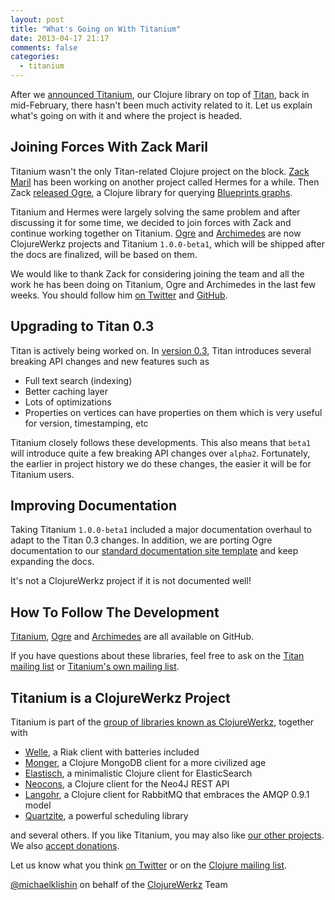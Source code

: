 ```yaml
---
layout: post
title: "What's Going on With Titanium"
date: 2013-04-17 21:17
comments: false
categories: 
  - titanium
---
```


After we [announced Titanium](http://blog.clojurewerkz.org/blog/2013/02/11/introducing-titanium/), our Clojure library on top of [Titan](http://titan.thinkaurelius.com), back in mid-February, there hasn't been
much activity related to it. Let us explain what's going on with it and where the project is headed.


## Joining Forces With Zack Maril

Titanium wasn't the only Titan-related Clojure project on the block. [Zack Maril](http://twitter.com/zackmaril) has been working on another project called
Hermes for a while. Then Zack [released Ogre](https://groups.google.com/forum/?fromgroups#!searchin/gremlin-users/Ogre/gremlin-users/Del9DasqBcE/5uQEYXdLPc0J), a Clojure library for querying [Blueprints graphs](http://tinkerpop.com).

Titanium and Hermes were largely solving the same problem and after
discussing it for some time, we decided to join forces with Zack and
continue working together on
Titanium. [Ogre](http://ogre.clojurewerkz.org) and
[Archimedes](https://github.com/clojurewerkz/archimedes) are now
ClojureWerkz projects and Titanium `1.0.0-beta1`, which will be
shipped after the docs are finalized, will be based on them.

We would like to thank Zack for considering joining the team and all the work he has been doing on Titanium, Ogre and
Archimedes in the last few weeks. You should follow him [on Twitter](http://twitter.com/zackmaril) and [GitHub](http://github.com/zmaril).


## Upgrading to Titan 0.3

Titan is actively being worked on. In [version 0.3](https://groups.google.com/forum/#!topic/aureliusgraphs/vlRg0ey735g), Titan introduces several breaking API changes and new features
such as

 * Full text search (indexing)
 * Better caching layer
 * Lots of optimizations
 * Properties on vertices can have properties on them which is very useful for version, timestamping, etc

Titanium closely follows these developments. This also means that
`beta1` will introduce quite a few breaking API changes over `alpha2`. Fortunately, the earlier in project
history we do these changes, the easier it will be for Titanium users.


## Improving Documentation

Taking Titanium `1.0.0-beta1` included a major documentation overhaul to adapt to the Titan 0.3 changes. In addition,
we are porting Ogre documentation to our [standard documentation site template](https://github.com/clojurewerkz/docslate) and keep expanding the docs.

It's not a ClojureWerkz project if it is not documented well!



## How To Follow The Development

[Titanium](https://github.com/clojurewerkz/titanium), [Ogre](https://github.com/clojurewerkz/ogre) and [Archimedes](https://github.com/clojurewerkz/archimedes) are all available on GitHub.

If you have questions about these libraries, feel free to ask on the [Titan mailing list](https://groups.google.com/group/aureliusgraphs) or [Titanium's own mailing list](https://groups.google.com/group/clojure-titanium).



## Titanium is a ClojureWerkz Project

Titanium is part of the [group of libraries known as ClojureWerkz](http://clojurewerkz.org), together with

 * [Welle](http://clojureriak.info), a Riak client with batteries included
 * [Monger](http://clojuremongodb.info), a Clojure MongoDB client for a more civilized age
 * [Elastisch](http://clojureelasticsearch.info), a minimalistic Clojure client for ElasticSearch
 * [Neocons](http://clojureneo4j.info), a Clojure client for the Neo4J REST API
 * [Langohr](http://clojurerabbitmq.info), a Clojure client for RabbitMQ that embraces the AMQP 0.9.1 model
 * [Quartzite](http://clojurequartz.info), a powerful scheduling library

and several others. If you like Titanium, you may also like [our other projects](http://clojurewerkz.org). We also [accept donations](http://clojurewerkz.org/articles/donate.html).

Let us know what you think [on Twitter](http://twitter.com/clojurewerkz) or on the [Clojure mailing list](https://groups.google.com/group/clojure).



[@michaelklishin](http://twitter.com/michaelklishin) on behalf of the [ClojureWerkz](http://clojurewerkz.org) Team
